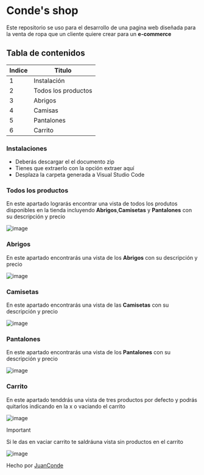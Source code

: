 # Conde's shop
Este repositorio se uso para el desarrollo de una pagina web diseñada para la venta de ropa que un cliente quiere crear para un **e-commerce**

## Tabla de contenidos
| Indice | Titulo  |
|--|--|
| 1 | Instalación |
| 2 | Todos los productos |
| 3 | Abrigos |
| 4 | Camisas |
| 5 | Pantalones |
| 6 | Carrito |


### Instalaciones 
- Deberás descargar el el documento zip 
- Tienes que extraerlo con la opción extraer aquí
- Desplaza la carpeta generada a Visual Studio Code

### Todos los productos

En este apartado lograrás encontrar una vista de todos los produtos disponibles en la tienda incluyendo **Abrigos**,**Camisetas** y **Pantalones** con su descripción y precio

![image](https://github.com/juanconde025/Conde-s-Shop/assets/166556117/9873aac3-7c7c-48ac-9fd6-1589c79d8da1)

### Abrigos

En este apartado encontrarás una vista de los **Abrigos** con su descripción y precio

![image](https://github.com/juanconde025/Conde-s-Shop/assets/166556117/0484fe9e-967b-4810-aa4c-cf3a7ef8d94b)

### Camisetas

En este apartado encontrarás una vista de las **Camisetas** con su descripción y precio

![image](https://github.com/juanconde025/Conde-s-Shop/assets/166556117/f68731c0-bbb4-4206-b27e-70d9e4ee463c)

### Pantalones

En este apartado encontrarás una vista de los **Pantalones** con su descripción y precio

![image](https://github.com/juanconde025/Conde-s-Shop/assets/166556117/61249f86-4e6f-40cd-8514-ad512a88e5ad)

### Carrito

En este apartado tenddrás una vista de tres productos por defecto y podrás quitarlos indicando en la x o vaciando el carrito

![image](https://github.com/juanconde025/Conde-s-Shop/assets/166556117/e43a1b58-027f-4876-8314-c0a0e10ef822)

> [!IMPORTANT]
> Si le das en vaciar carrito te saldráuna vista sin productos en el carrito

![image](https://github.com/juanconde025/Conde-s-Shop/assets/166556117/2fbef255-38fe-4c65-b01c-7dc23510dad4)

Hecho por [JuanConde](https://github.com/juanconde025)
